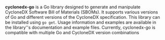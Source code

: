 **cyclonedx-go** is a Go library designed to generate and manipulate
CycloneDX Software Bill of Materials (SBOMs). It supports various versions of
Go and different versions of the CycloneDX specification. This library can be
installed using `go get`. Usage information and examples are available in the
library''s documentation and example files. Currently, cyclonedx-go is compatible
with multiple Go and CycloneDX version combinations